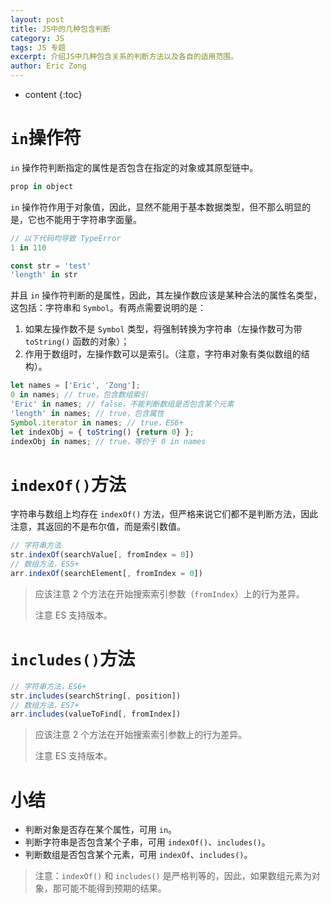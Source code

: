 ```yaml
---
layout: post
title: JS中的几种包含判断
category: JS
tags: JS 专题
excerpt: 介绍JS中几种包含关系的判断方法以及各自的适用范围。
author: Eric Zong
---
```


* content
{:toc}
# `in`操作符

`in` 操作符判断指定的属性是否包含在指定的对象或其原型链中。

```js
prop in object
```

`in` 操作符作用于对象值，因此，显然不能用于基本数据类型，但不那么明显的是，它也不能用于字符串字面量。

```js
// 以下代码均导致 TypeError
1 in 110

const str = 'test'
'length' in str
```

并且 `in` 操作符判断的是属性，因此，其左操作数应该是某种合法的属性名类型，这包括：字符串和 `Symbol`。有两点需要说明的是：

1. 如果左操作数不是 `Symbol` 类型，将强制转换为字符串（左操作数可为带 `toString()` 函数的对象）；
2. 作用于数组时，左操作数可以是索引。（注意，字符串对象有类似数组的结构）。

```js
let names = ['Eric', 'Zong'];
0 in names; // true，包含数组索引
'Eric' in names; // false，不能判断数组是否包含某个元素
'length' in names; // true，包含属性
Symbol.iterator in names; // true，ES6+
let indexObj = { toString() {return 0} };
indexObj in names; // true，等价于 0 in names
```

# `indexOf()`方法

字符串与数组上均存在 `indexOf()` 方法，但严格来说它们都不是判断方法，因此注意，其返回的不是布尔值，而是索引数值。

```js
// 字符串方法
str.indexOf(searchValue[, fromIndex = 0])
// 数组方法，ES5+
arr.indexOf(searchElement[, fromIndex = 0])
```

> 应该注意 2 个方法在开始搜索索引参数（`fromIndex`）上的行为差异。
>
> 注意 ES 支持版本。

# `includes()`方法

```js
// 字符串方法，ES6+
str.includes(searchString[, position])
// 数组方法，ES7+
arr.includes(valueToFind[, fromIndex])
```

> 应该注意 2 个方法在开始搜索索引参数上的行为差异。
>
> 注意 ES 支持版本。

# 小结

* 判断对象是否存在某个属性，可用 `in`。
* 判断字符串是否包含某个子串，可用 `indexOf()`、`includes()`。
* 判断数组是否包含某个元素，可用 `indexOf`、`includes()`。

> 注意：`indexOf()` 和 `includes()` 是严格判等的，因此，如果数组元素为对象，那可能不能得到预期的结果。

